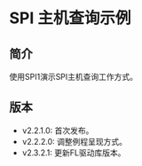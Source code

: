 # SPI 主机查询示例
## 简介
使用SPI1演示SPI主机查询工作方式。

## 版本
- v2.2.1.0: 首次发布。
- v2.2.2.0: 调整例程呈现方式。
- v2.3.2.1: 更新FL驱动库版本。
